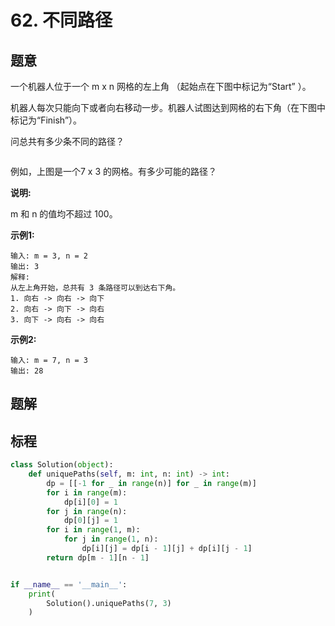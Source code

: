 # 62. 不同路径

## 题意

一个机器人位于一个 m x n 网格的左上角 （起始点在下图中标记为“Start” ）。

机器人每次只能向下或者向右移动一步。机器人试图达到网格的右下角（在下图中标记为“Finish”）。

问总共有多少条不同的路径？

![<map>](<https://assets.leetcode-cn.com/aliyun-lc-upload/uploads/2018/10/22/robot_maze.png>)

例如，上图是一个7 x 3 的网格。有多少可能的路径？

**说明:**

m 和 n 的值均不超过 100。

**示例1:**

```
输入: m = 3, n = 2
输出: 3
解释:
从左上角开始，总共有 3 条路径可以到达右下角。
1. 向右 -> 向右 -> 向下
2. 向右 -> 向下 -> 向右
3. 向下 -> 向右 -> 向右
```

**示例2:**

```
输入: m = 7, n = 3
输出: 28
```

## 题解



## 标程

```python
class Solution(object):
    def uniquePaths(self, m: int, n: int) -> int:
        dp = [[-1 for _ in range(n)] for _ in range(m)]
        for i in range(m):
            dp[i][0] = 1
        for j in range(n):
            dp[0][j] = 1
        for i in range(1, m):
            for j in range(1, n):
                dp[i][j] = dp[i - 1][j] + dp[i][j - 1]
        return dp[m - 1][n - 1]


if __name__ == '__main__':
    print(
        Solution().uniquePaths(7, 3)
    )

```